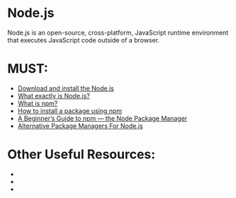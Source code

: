 # Node.js
Node.js is an open-source, cross-platform, JavaScript runtime environment that executes JavaScript code outside of a browser.

# MUST:
<ul>
    <li><a href="https://nodejs.org/en/download/">Download and install the Node.js</a></li> 
    <li><a href="https://www.evernote.com/shard/s386/u/0/sh/e988ce0f-009e-4ca5-8268-dd9ce56a5326/1fac8b5a5dc1b90acac90df19b0c3798">What exactly is Node.js? </a></li>
    <li><a href="https://www.npmjs.com/get-npm">What is npm? </a></li>
    <li><a href="https://docs.npmjs.com/cli/install"> How to install a package using npm </a></li>
    <li><a href="https://www.evernote.com/shard/s386/u/0/sh/8efe563c-af2f-4767-b98c-1e5a09e69236/ddb4e330d16f9e0e1066bcbc9a16f83c">A Beginner’s Guide to npm — the Node Package Manager </a></li>
    <li><a href="https://www.evernote.com/shard/s386/u/0/sh/e97913c3-3014-4463-ae30-29d5cf47772c/b293f91a55665f1d887f949f3b2f0fec">Alternative Package Managers For Node.js</a></li>
</ul>

# Other Useful Resources:
<ul>
  <li><a href=""> </a></li>
  <li><a href=""> </a></li>
  <li><a href=""> </a></li>
</ul
